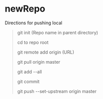 # newRepo
Directions for pushing local

>git init (Repo name in parent directory)
>
>cd to repo root
>
>git remote add origin (URL)
>
>git pull origin master
>
>git add --all
>
>git commit
>
>git push --set-upstream origin master
